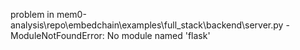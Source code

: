 problem in mem0-analysis\repo\embedchain\examples\full_stack\backend\server.py - ModuleNotFoundError: No module named 'flask'
